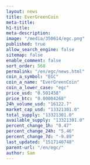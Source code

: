 ```yaml
---
layout: news
title: EverGreenCoin
meta-title: 
h1-title: 
meta-description: 
image: "/media/350614/egc.png"
published: true
allow_search_engine: false
sitemap: false
enable_comment: false
sort_order: 568
permalink: "/en/egc/news.html"
coin_a_symbol: "EGC"
coin_a_name: "EverGreenCoin"
coin_a_lower_case: "egc"
price_usd: "0.501458"
price_btc: "0.00004268"
24h_volume_usd: "16122.7"
market_cap_usd: "13321301.0"
total_supply: "13321301.0"
available_supply: "13321301.0"
percent_change_1h: "0.47"
percent_change_24h: "5.46"
percent_change_7d: "-9.89"
last_updated: "1517140748"
parent-url: "/en/egc/"
author: Sam
---
```


